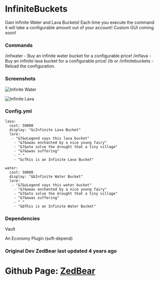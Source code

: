 # InfiniteBuckets
Gain Infinite Water and Lava Buckets! Each time you execute the command it will take a configurable amount out of your account! Custom GUI coming soon!

### Commands
/infwater <confirm> - Buy an infinite water bucket for a configurable price!
/inflava <confirm> - Buy an infinite lava bucket for a configurable price!
/ib <reload> or /infinitebuckets <reload> - Reload the configuration.

### Screenshots
![Infinite Water](https://cdn.discordapp.com/attachments/818053210794360832/880349606096019506/unknown.png)

![Infinite Lava](https://cdn.discordapp.com/attachments/818053210794360832/880349626111258664/unknown.png)

### Config.yml
```
lava:
  cost: 50000
  display: "&cInfinite Lava Bucket"
  lore:
   - "&7&oLegend says this lava bucket"
    - "&7&owas enchanted by a nice young fairy"
    - "&7&oto solve the drought that a tiny village"
    - "&7&owas suffering"
    - " "
    - "&cThis is an Infinite Lava Bucket"

water:
  cost: 50000
  display: "&bInfinite Water Bucket"
  lore:
   - "&7&oLegend says this water bucket"
    - "&7&owas enchanted by a nice young fairy"
    - "&7&oto solve the drought that a tiny village"
    - "&7&owas suffering"
    - " "
    - "&bThis is an Infinite Water Bucket"
 ```

### Dependencies
Vault

An Economy Plugin (soft-depend)

### Original Dev ZedBear last updated 4 years ago
# Github Page: [ZedBear](https://github.com/ZedBear/InfiniteBuckets)
